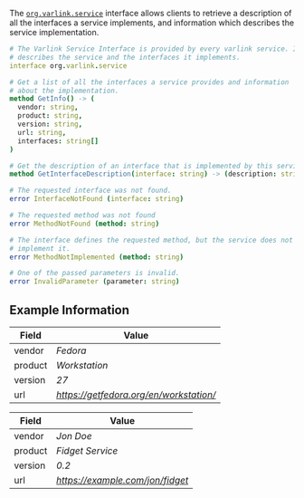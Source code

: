 The [`org.varlink.service`](https://github.com/varlink/libvarlink/blob/master/lib/org.varlink.service.varlink) interface allows clients to retrieve a description of all the interfaces a service implements, and information which describes the service implementation.

```nim
# The Varlink Service Interface is provided by every varlink service. It
# describes the service and the interfaces it implements.
interface org.varlink.service

# Get a list of all the interfaces a service provides and information
# about the implementation.
method GetInfo() -> (
  vendor: string,
  product: string,
  version: string,
  url: string,
  interfaces: string[]
)

# Get the description of an interface that is implemented by this service.
method GetInterfaceDescription(interface: string) -> (description: string)

# The requested interface was not found.
error InterfaceNotFound (interface: string)

# The requested method was not found
error MethodNotFound (method: string)

# The interface defines the requested method, but the service does not
# implement it.
error MethodNotImplemented (method: string)

# One of the passed parameters is invalid.
error InvalidParameter (parameter: string)
```
## Example Information
|Field  |Value                                  |
|-------|---------------------------------------|
|vendor |_Fedora_                               |
|product|_Workstation_                          |
|version|_27_                                   |
|url    |_https://getfedora.org/en/workstation/_|

|Field  |Value                           |
|-------|--------------------------------|
|vendor |_Jon Doe_                       |
|product|_Fidget Service_                |
|version|_0.2_                           |
|url    |_https://example.com/jon/fidget_|
